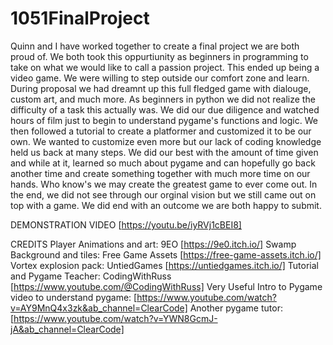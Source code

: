 # 1051FinalProject
 
 Quinn and I have worked together to create a final project we are both proud of. We both took this oppurtiunity as beginners in programming
 to take on what we would like to call a passion project. This ended up being a video game. We were willing to step outside our comfort zone and learn. 
 During proposal we had dreamnt up this full fledged game with dialouge, custom art, and much more. As beginners in python we did not realize the 
 difficulty of a task this actually was. We did our due diligence and watched hours of film just to begin to understand pygame's functions and logic. 
 We then followed a tutorial to create a platformer and customized it to be our own. We wanted to customize even more but our lack of coding knowledge
 held us back at many steps. We did our best with the amount of time given and while at it, learned so much about pygame and can hopefully go back
 another time and create something together with much more time on our hands. Who know's we may create the greatest game to ever come out. In the 
 end, we did not see through our orginal vision but we still came out on top with a game. We did end with an outcome we are both happy to submit.
 
 DEMONSTRATION VIDEO [https://youtu.be/iyRVj1cBEI8]
 
 
 CREDITS
 Player Animations and art: 9EO [https://9e0.itch.io/]
 Swamp Background and tiles: Free Game Assets [https://free-game-assets.itch.io/]
 Vortex explosion pack: UntiedGames [https://untiedgames.itch.io/]
 Tutorial and Pygame Teacher: CodingWithRuss [https://www.youtube.com/@CodingWithRuss]
 Very Useful Intro to Pygame video to understand pygame: [https://www.youtube.com/watch?v=AY9MnQ4x3zk&ab_channel=ClearCode]
 Another pygame tutor: [https://www.youtube.com/watch?v=YWN8GcmJ-jA&ab_channel=ClearCode]

